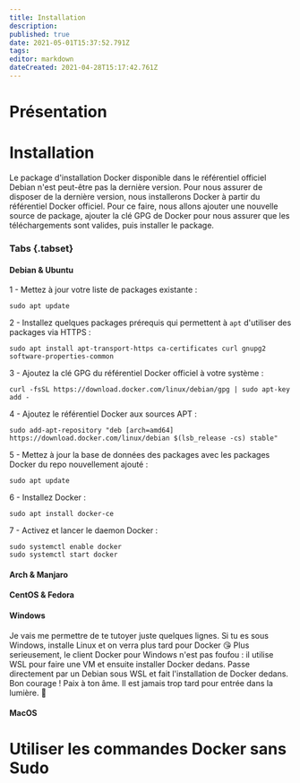 ```yaml
---
title: Installation
description: 
published: true
date: 2021-05-01T15:37:52.791Z
tags: 
editor: markdown
dateCreated: 2021-04-28T15:17:42.761Z
---
```


# Présentation
# Installation
Le package d'installation Docker disponible dans le référentiel officiel Debian n'est peut-être pas la dernière version. Pour nous assurer de disposer de la dernière version, nous installerons Docker à partir du référentiel Docker officiel. 
Pour ce faire, nous allons ajouter une nouvelle source de package, ajouter la clé GPG de Docker pour nous assurer que les téléchargements sont valides, puis installer le package.
### Tabs {.tabset}
#### Debian & Ubuntu
  1 - Mettez à jour votre liste de packages existante :
 ```
 sudo apt update
 ```
  2 - Installez quelques packages prérequis qui permettent à `apt` d'utiliser des packages via HTTPS : 
 ```
 sudo apt install apt-transport-https ca-certificates curl gnupg2 software-properties-common
 ```
  3 - Ajoutez la clé GPG du référentiel Docker officiel à votre système :
 ```
 curl -fsSL https://download.docker.com/linux/debian/gpg | sudo apt-key add -
 ```
  4 - Ajoutez le référentiel Docker aux sources APT :
 ```
 sudo add-apt-repository "deb [arch=amd64] https://download.docker.com/linux/debian $(lsb_release -cs) stable"
 ```
  5 - Mettez à jour la base de données des packages avec les packages Docker du repo nouvellement ajouté :
 ```
 sudo apt update
 ```
  6 - Installez Docker :
 ```
 sudo apt install docker-ce
 ```
  7 - Activez et lancer le daemon Docker :
 ```
 sudo systemctl enable docker
 sudo systemctl start docker
 ```  
 
#### Arch & Manjaro

#### CentOS & Fedora

#### Windows
Je vais me permettre de te tutoyer juste quelques lignes.
Si tu es sous Windows, installe Linux et on verra plus tard pour Docker 😘
Plus serieusement, le client Docker pour Windows n'est pas foufou : il utilise WSL pour faire une VM et ensuite installer Docker dedans.
Passe directement par un Debian sous WSL et fait l'installation de Docker dedans.
Bon courage ! Paix à ton âme. Il est jamais trop tard pour entrée dans la lumière. 🖖

#### MacOS

# Utiliser les commandes Docker sans Sudo
